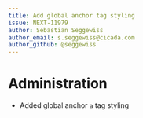 ```yaml
---
title: Add global anchor tag styling
issue: NEXT-11979
author: Sebastian Seggewiss
author_email: s.seggewiss@cicada.com
author_github: @seggewiss
---
```

# Administration
* Added global anchor `a` tag styling
